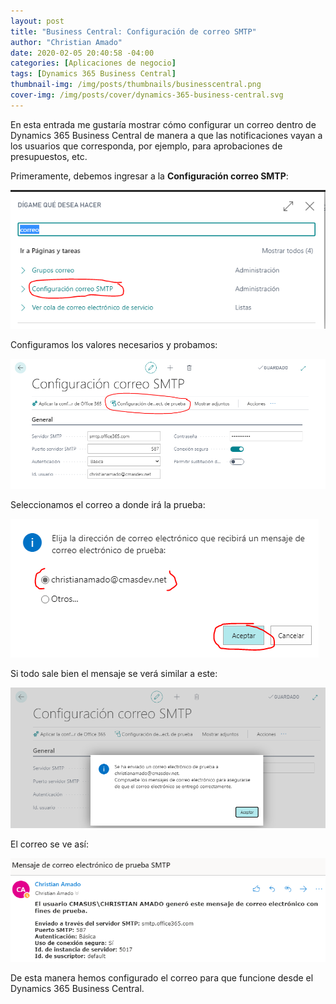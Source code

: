 ```yaml
---
layout: post
title: "Business Central: Configuración de correo SMTP"
author: "Christian Amado"
date: 2020-02-05 20:40:58 -04:00
categories: [Aplicaciones de negocio]
tags: [Dynamics 365 Business Central]
thumbnail-img: /img/posts/thumbnails/businesscentral.png
cover-img: /img/posts/cover/dynamics-365-business-central.svg
---
```


En esta entrada me gustaría mostrar cómo configurar un correo dentro de Dynamics 365 Business Central de manera a que las notificaciones vayan a los usuarios que corresponda, por ejemplo, para aprobaciones de presupuestos, etc.

Primeramente, debemos ingresar a la **Configuración correo SMTP**:  

<!--more-->

![](/img/posts/migrated/2020/02/1.png)  

Configuramos los valores necesarios y probamos:  

![](/img/posts/migrated/2020/02/2.png)  

Seleccionamos el correo a donde irá la prueba:  

![](/img/posts/migrated/2020/02/3.png)  

Si todo sale bien el mensaje se verá similar a este:  

![](/img/posts/migrated/2020/02/4.png)  

El correo se ve así:  

![](/img/posts/migrated/2020/02/5.png)  

De esta manera hemos configurado el correo para que funcione desde el Dynamics 365 Business Central.
